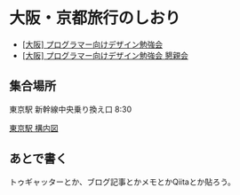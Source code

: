 # 大阪・京都旅行のしおり

- [[大阪] プログラマー向けデザイン勉強会](http://connpass.com/event/3086/)
- [[大阪] プログラマー向けデザイン勉強会  懇親会](http://connpass.com/event/3458/)


## 集合場所
東京駅 新幹線中央乗り換え口 8:30

[東京駅 構内図](http://www.jreast.co.jp/estation/stations/1039.html)

## あとで書く
トゥギャッターとか、ブログ記事とかメモとかQiitaとか貼ろう。
